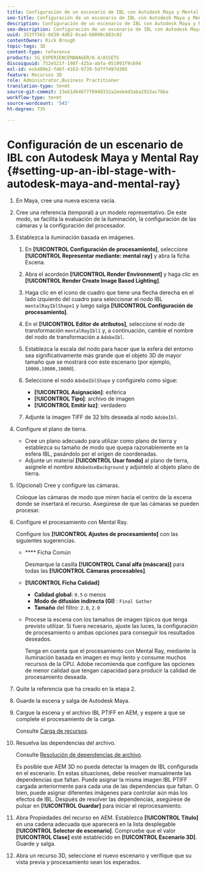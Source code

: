 ```yaml
---
title: Configuración de un escenario de IBL con Autodesk Maya y Mental Ray
seo-title: Configuración de un escenario de IBL con Autodesk Maya y Mental Ray
description: Configuración de un escenario de IBL con Autodesk Maya y Mental Ray
seo-description: Configuración de un escenario de IBL con Autodesk Maya y Mental Ray
uuid: 353ff561-0d30-4d62-8cad-68890c883c92
contentOwner: Rick Brough
topic-tags: 3D
content-type: reference
products: SG_EXPERIENCEMANAGER/6.4/ASSETS
discoiquuid: 752e521f-198f-425a-abfa-051993f9c694
exl-id: ecb489e2-fd6f-4163-9739-5d7ff497d305
feature: Recursos 3D
role: Administrator,Business Practitioner
translation-type: tm+mt
source-git-commit: 13eb1d64677f6940332a2eeb4d3aba2915ac7bba
workflow-type: tm+mt
source-wordcount: '543'
ht-degree: 73%

---
```


# Configuración de un escenario de IBL con Autodesk Maya y Mental Ray {#setting-up-an-ibl-stage-with-autodesk-maya-and-mental-ray}

1. En Maya, cree una nueva escena vacía.

1. Cree una referencia (temporal) a un modelo representativo. De este modo, se facilita la evaluación de la iluminación, la configuración de las cámaras y la configuración del procesador.
1. Establezca la iluminación basada en imágenes.

   1. En **[!UICONTROL Configuración de procesamiento]**, seleccione **[!UICONTROL Representar mediante: mental ray]** y abra la ficha Escena.
   1. Abra el acordeón **[!UICONTROL Render Environment]** y haga clic en **[!UICONTROL Render Create Image Based Lighting]**.
   1. Haga clic en el icono de cuadro que tiene una flecha derecha en el lado izquierdo del cuadro para seleccionar el nodo IBL `mentalRayIblShape1` y luego salga **[!UICONTROL Configuración de procesamiento]**.
   1. En el **[!UICONTROL Editor de atributos]**, seleccione el nodo de transformación `mentalRayIbl1` y, a continuación, cambie el nombre del nodo de transformación a `AdobeIbl`.
   1. Establezca la escala del nodo para hacer que la esfera del entorno sea significativamente más grande que el objeto 3D de mayor tamaño que se mostrará con este escenario (por ejemplo, `10000,10000,10000`).
   1. Seleccione el nodo `AdobeIblShape` y configúrelo como sigue:

      * **[!UICONTROL Asignación]**: esférica
      * **[!UICONTROL Tipo]**: archivo de imagen
      * **[!UICONTROL Emitir luz]**: verdadero
   1. Adjunte la imagen TIFF de 32 bits deseada al nodo `AdobeIbl`.


1. Configure el plano de tierra.

   * Cree un plano adecuado para utilizar como plano de tierra y establezca su tamaño de modo que quepa razonablemente en la esfera IBL, pasándolo por el origen de coordenadas.
   * Adjunte un material **[!UICONTROL Usar fondo]** al plano de tierra, asígnele el nombre `AdobeUseBackground` y adjúntelo al objeto plano de tierra.

1. (Opcional) Cree y configure las cámaras.

   Coloque las cámaras de modo que miren hacia el centro de la escena donde se insertará el recurso. Asegúrese de que las cámaras se pueden procesar.

1. Configure el procesamiento con Mental Ray.

   Configure los **[!UICONTROL Ajustes de procesamiento]** con las siguientes sugerencias.

   * **** Ficha Común

      Desmarque la casilla **[!UICONTROL Canal alfa (máscara)]** para todas las **[!UICONTROL Cámaras procesables]**.

   * **[!UICONTROL Ficha Calidad]**

      * **Calidad global**: `0.5` o menos
      * **Modo de difusión indirecta (GI)** :  `Final Gather`
      * **Tamaño**  del filtro:  `2.0`,  `2.0`
   * Procese la escena con los tamaños de imagen típicos que tenga previsto utilizar. Si fuera necesario, ajuste las luces, la configuración de procesamiento o ambas opciones para conseguir los resultados deseados.

      Tenga en cuenta que el procesamiento con Mental Ray, mediante la iluminación basada en imagen es muy lento y consume muchos recursos de la CPU. Adobe recomienda que configure las opciones de menor calidad que tengan capacidad para producir la calidad de procesamiento deseada.


1. Quite la referencia que ha creado en la etapa 2. 

1. Guarde la escena y salga de Autodesk Maya.

1. Cargue la escena y el archivo IBL PTIFF en AEM, y espere a que se complete el procesamiento de la carga.

   Consulte [Carga de recursos](managing-assets-touch-ui.md#uploading-assets).

1. Resuelva las dependencias del archivo.

   Consulte [Resolución de dependencias de archivo](resolve-file-dependencies.md).

   Es posible que AEM 3D no pueda detectar la imagen de IBL configurada en el escenario. En estas situaciones, debe resolver manualmente las dependencias que faltan. Puede asignar la misma imagen IBL PTIFF cargada anteriormente para cada una de las dependencias que faltan. O bien, puede asignar diferentes imágenes para controlar aún más los efectos de IBL. Después de resolver las dependencias, asegúrese de pulsar en **[!UICONTROL Guardar]** para iniciar el reprocesamiento. 

1. Abra Propiedades del recurso en AEM. Establezca **[!UICONTROL Título]** en una cadena adecuada que aparecerá en la lista desplegable **[!UICONTROL Selector de escenario]**. Compruebe que el valor **[!UICONTROL Clase]** esté establecido en **[!UICONTROL Escenario 3D]**. Guarde y salga.

1. Abra un recurso 3D, seleccione el nuevo escenario y verifique que su vista previa y procesamiento sean los esperados.
